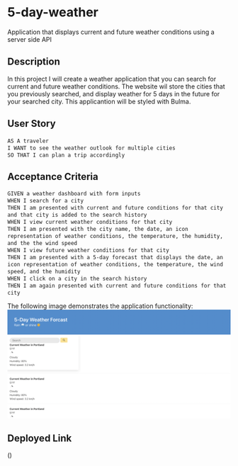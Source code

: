 # 5-day-weather
Application that displays current and future weather conditions using a server side API

## Description 
In this project I will create a weather application that you can search for current and future weather conditions. The website wil store the cities that you previously searched, and display weather for 5 days in the future for your searched city. This applicantion will be styled with Bulma.

## User Story

```
AS A traveler
I WANT to see the weather outlook for multiple cities
SO THAT I can plan a trip accordingly

```

## Acceptance Criteria

```
GIVEN a weather dashboard with form inputs
WHEN I search for a city
THEN I am presented with current and future conditions for that city and that city is added to the search history
WHEN I view current weather conditions for that city
THEN I am presented with the city name, the date, an icon representation of weather conditions, the temperature, the humidity, and the the wind speed
WHEN I view future weather conditions for that city
THEN I am presented with a 5-day forecast that displays the date, an icon representation of weather conditions, the temperature, the wind speed, and the humidity
WHEN I click on a city in the search history
THEN I am again presented with current and future conditions for that city

```

The following image demonstrates the application functionality:
![image of application](/images/5-day-weather-pic-1.png)


## Deployed Link
()